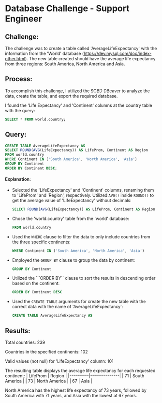 # Database Challenge - Support Engineer

## Challenge:
The challenge was to create a table called 'AverageLifeExpectancy' with the information from the 'World' database (https://dev.mysql.com/doc/index-other.html). The new table created should have the average life expectancy from three regions: South America, North America and Asia.

## Process:
To accomplish this challenge, I utilized the SGBD DBeaver to analyze the data, create the table, and export the required database.

I found the 'Life Expectancy' and 'Continent' columns at the country table with the query: 
```sql
SELECT * FROM world.country;
```
## Query: 
```sql
CREATE TABLE AverageLifeExpectancy AS
SELECT ROUND(AVG(LifeExpectancy)) AS LifeProm, Continent AS Region
FROM world.country
WHERE Continent IN ('South America', 'North America', 'Asia')
GROUP BY Continent
ORDER BY Continent DESC;
```
#### Explanation:

+ Selected the 'LifeExpectancy' and 'Continent' columns, renaming them to 'LifeProm' and 'Region', respectively. Utilized ```AVG()``` inside ```ROUND()``` to get the average value of 'LifeExpectancy' without decimals:
     ```sql
    SELECT ROUND(AVG(LifeExpectancy)) AS LifeProm, Continent AS Region
    ```
+ Chose the 'world.country' table from the 'world' database:
     ```sql
    FROM world.country
    ```
+ Used the ```WHERE``` clause to filter the data to only include countries from the three specific continents:
     ```sql
    WHERE Continent IN ('South America', 'North America', 'Asia')
    ```
+ Employed the ```GROUP BY``` clause to group the data by continent:
     ```sql
    GROUP BY Continent
    ```
+ Utilized the ```ORDER BY`` clause to sort the results in descending order based on the continent:
     ```sql
    ORDER BY Continent DESC
    ```
+ Used the ```CREATE TABLE``` arguments for create the new table with the correct data with the name of 'AverageLifeExpectancy':
     ```sql
    CREATE TABLE AverageLifeExpectancy AS
    ```
## Results:
Total countries: 239

Countries in the specified continents: 102

Valid values (not null) for 'LifeExpectancy' column: 101


The resulting table displays the average life expectancy for each requested continent:
| LifeProm |     Region    |
|----------|---------------|
|    71    | South America |
|    73    | North America |
|    67    |      Asia     |


North America has the highest life expectancy of 73 years, followed by South America with 71 years, and Asia with the lowest at 67 years.
